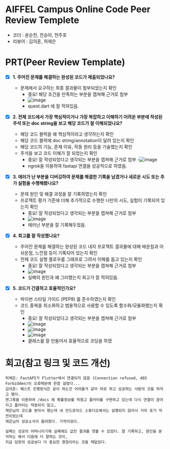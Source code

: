# AIFFEL Campus Online Code Peer Review Templete
- 코더 : 윤순천, 전승아, 천주호
- 리뷰어 : 김의훈, 허재은


# PRT(Peer Review Template)
- [x]  **1. 주어진 문제를 해결하는 완성된 코드가 제출되었나요?**
    - 문제에서 요구하는 최종 결과물이 첨부되었는지 확인
        - 중요! 해당 조건을 만족하는 부분을 캡쳐해 근거로 첨부
        - ![image](https://github.com/user-attachments/assets/81c9880d-5625-4df8-bd79-911e5b0f65a2)
        - quest.dart 에 잘 적혀있음.

    
- [x]  **2. 전체 코드에서 가장 핵심적이거나 가장 복잡하고 이해하기 어려운 부분에 작성된 
주석 또는 doc string을 보고 해당 코드가 잘 이해되었나요?**
    - 해당 코드 블럭을 왜 핵심적이라고 생각하는지 확인
    - 해당 코드 블럭에 doc string/annotation이 달려 있는지 확인
    - 해당 코드의 기능, 존재 이유, 작동 원리 등을 기술했는지 확인
    - 주석을 보고 코드 이해가 잘 되었는지 확인
        - 중요! 잘 작성되었다고 생각되는 부분을 캡쳐해 근거로 첨부
        -![image](https://github.com/user-attachments/assets/3323b620-b797-406c-a5a7-3b0d65f0188b)
        - ngrok을 이용하여 fastapi 연결을 성공적으로 하였음.

        
- [x]  **3. 에러가 난 부분을 디버깅하여 문제를 해결한 기록을 남겼거나
새로운 시도 또는 추가 실험을 수행해봤나요?**
    - 문제 원인 및 해결 과정을 잘 기록하였는지 확인
    - 프로젝트 평가 기준에 더해 추가적으로 수행한 나만의 시도, 
    실험이 기록되어 있는지 확인
        - 중요! 잘 작성되었다고 생각되는 부분을 캡쳐해 근거로 첨부
        - ![image](https://github.com/user-attachments/assets/08dd146b-2384-4f01-8d08-bd9d015adf42)
        - 에러난 부분을 잘 기록해두었음.

        
- [x]  **4. 회고를 잘 작성했나요?**
    - 주어진 문제를 해결하는 완성된 코드 내지 프로젝트 결과물에 대해
    배운점과 아쉬운점, 느낀점 등이 기록되어 있는지 확인
    - 전체 코드 실행 플로우를 그래프로 그려서 이해를 돕고 있는지 확인
        - 중요! 잘 작성되었다고 생각되는 부분을 캡쳐해 근거로 첨부
        - ![image](https://github.com/user-attachments/assets/cd4ba94a-cddf-4e0c-b71d-7c79e2965e01)
        - 실패의 원인과 왜 그러했는지 회고가 잘 적혀있음.

        
- [x]  **5. 코드가 간결하고 효율적인가요?**
    - 파이썬 스타일 가이드 (PEP8) 를 준수하였는지 확인
    - 코드 중복을 최소화하고 범용적으로 사용할 수 있도록 함수화/모듈화했는지 확인
        - 중요! 잘 작성되었다고 생각되는 부분을 캡쳐해 근거로 첨부
        - ![image](https://github.com/user-attachments/assets/06d8a8dc-294f-4f96-a616-8f3454ceb7e7)
        - ![image](https://github.com/user-attachments/assets/a67465c8-d94c-44c8-9d84-460dfcbe10c3)
        - ![image](https://github.com/user-attachments/assets/d932c5a5-4b10-44be-a40f-5860a7e8caaf)
        - 클래스를 잘 만들어서 효율적으로 코딩을 하였






# 회고(참고 링크 및 코드 개선)
```
허재은: FastAPI가 Flutter에서 연결되지 않음 (Connection refused, 403 Forbidden)이 오류때문에 한참 걸렸다...
김의훈: 퀘스트 진행방식은 같이 하는건 어려울거 같아 따로 하고 성공하는 사람의 것을 하자고 했다.
엔그록을 이용하여 /docs 에 확률정보를 띄웠고 플러터를 구현하고 있는데 다시 연결이 끊어지고 플러터는 작동되지 않고,
재은님의 코드를 받아서 했는데 내 안드로이드 스튜디오에서는 실행되지 않아서 거의 포기 직전이었는데
재은님의 성공소식이 들려왔다. 기적이었다.

실패는 성공의 어머니이기에 실패에도 값진 결과를 엿볼 수 있었다. 잘 기록하고, 원인을 분석하는 해서 다음에 더 잘하는 것이,
지금 당장의 성공보다 더 중요한 경험이라는 것을 깨달았다. 
```
